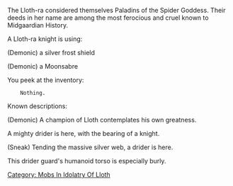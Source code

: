 The Lloth-ra considered themselves Paladins of the Spider Goddess. Their
deeds in her name are among the most ferocious and cruel known to
Midgaardian History.

A Lloth-ra knight is using:

<held in offhand> (Demonic) a silver frost shield

<wielded> (Demonic) a Moonsabre

You peek at the inventory:

`    Nothing.`

Known descriptions:

(Demonic) A champion of Lloth contemplates his own greatness.

A mighty drider is here, with the bearing of a knight.

(Sneak) Tending the massive silver web, a drider is here.

This drider guard's humanoid torso is especially burly.

[Category: Mobs In Idolatry Of
Lloth](Category:_Mobs_In_Idolatry_Of_Lloth "wikilink")
